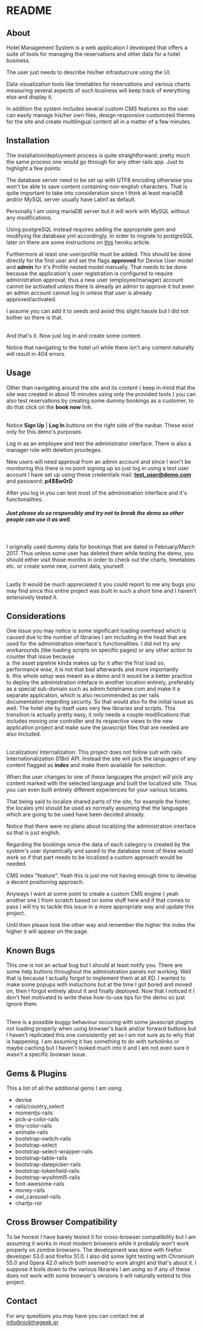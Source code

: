 # README

## About

Hotel Management System is a web application I developed that offers a suite of tools for managing the reservations and other data for a hotel business.

The user just needs to describe his/her infrastucrure using the UI.

Data visualization tools like timetables for reservations and various charts measuring several aspects of such business will keep track of everything else and display it.

In addition the system includes several custom CMS features so the user can easily manage his/her own files, design responsive customized themes for the site and create multilingual content all in a matter of a few minutes.</br>

## Installation

The installation/deployment process is quite straightforward; pretty much the same process one would go through for any other rails app.
Just to highlight a few points:

The database server need to be set up with UTF8 encoding otherwise you won't be able to save content containing non-english characters. That is quite important to take into consideration since I think at least mariaDB and/or MySQL server usually have Latin1 as default.

Personally I am using mariaDB server but it will work with MySQL without any modifications.

Using postgreSQL instead requires adding the appropriate gem and modifying the database.yml accordingly.
In order to migrate to postgreSQL later on there are some instructions on <a target="_blank" href="https://devcenter.heroku.com/articles/heroku-mysql">this</a> heroku article.

Furthermore at least one user/profile must be added. This should be done directly for the first user and set the flags <b>approved</b> for Devise User model and <b>admin</b> for it's Profile nested model manually. That needs to be done because the application's user registration is configured to require administration approval; thus a new user (employee/manager) account cannot be activated unless there is already an admin to approve it but even an admin account cannot log in unless that user is already approved/activated.

I assume you can add it to seeds and avoid this slight hassle but I did not bother so there is that. </br></br>

And that's it. Now just log in and create some content.

Notice that navigating to the hotel url while there isn't any content naturally will result in 404 errors.

## Usage

Other than navigating around the site and its content ( keep in mind that the site was created in about 15 minutes using only the provided tools ) you can also test reservations by creating some dummy bookings as a customer, to do that click on the <b>book now</b> link.<br><br>

Notice <b> <i class="glyphicon glyphicon-user"></i> Sign Up</b> | <b><i class="glyphicon glyphicon-log-in"></i> Log In</b> buttons on the right side of the navbar. These exist only for this demo's purposes.

Log in as an employee and test the administrator interface. There is also a manager role with deletion provileges.

New users will need approval from an admin account and since I won't be monitoring this there is no point signing up so just log in using a test user account I have set up using these credentials mail: <b>test_user@demo.com</b> and password: <b>p4$$w0rD</b>

After you log in you can test most of the administration interface and it's functionalities.

<h5><b>Just please do so responsibly and try not to break the demo so other people can use it as well. </b></h5></br>

I originally used dummy data for bookings that are dated in February/March 2017.
Thus unless some user has deleted them while testing the demo, you should either visit those months in order to check out the charts, timetables etc. or create some new, current data, yourself. <br><br>

Lastly It would be much appreciated it you could report to me any bugs you may find since this entire project was built in such a short time and I haven't extensively tested it.

## Considerations

<i class="fa fa-info-circle text-info"></i> One issue you may notice is some significant loading overhead which is caused due to the number of libraries I am including in the head that are used for the administration interface's functionalities. I did not try any workarounds (like loading scripts on specific pages) or any other action to counter that issue because</br>
    a. the asset pipeline kinda makes up for it after the first load so, performance wise, it is not that bad afterwards and more importantly</br>
    b. this whole setup was meant as a demo and it would be a better practice to deploy the administration inteface in another location entirely, preferably as a special sub-domain such as admin.hotelname.com and make it a separate application, which is also recommended as per rails documentation regarding security.
    So that would also fix the initial issue as well. The hotel site by itself uses very few libraries and scripts. This transition is actually pretty easy, it only needs a couple modifications that includes moving one controller and its respective views to the new application project and make sure the javascript files that are needed are also included.</br></br>

<i class="fa fa-info-circle text-info"></i> Localization/ Internalization: This project does not follow suit with rails Internationalization (I18n) API. Instead the site will pick the languages of any content flagged as <b>index</b> and make them available for selection.

When the user changes to one of these languages the project will pick any content marked with the selected language and built the localized site. Thus you can even built entirely different experiences for your various locales.

That being said to localize shared parts of the site, for example the footer, the locales yml should be used as normally assuming that the languages which are going to be used have been decided already.

Notice that there were no plans about localizing the administration interface so that is just english.

Regarding the bookings since the data of each category is created by the system's user dynamically and saved to the database none of these would work so if that part needs to be localized a custom approach would be needed.

<i class="fa fa-info-circle text-info"></i> CMS index "feature". Yeah this is just me not having enough time to develop a decent positioning approach.

Anyways I want at some point to create a custom CMS engine ( yeah another one ) from scratch based on some stuff here and if that comes to pass I will try to tackle this issue in a more appropriate way and update this project.

Until then please look the other way and remember the higher the index the higher it will appear on the page.

## Known Bugs

<i class="fa fa-bug text-warning"></i> This one is not an actual bug but I should at least notify you. There are some help buttons throughout the administration panels not working. Well that is because I actually forgot to implement them at all XD. I wanted to make some popups with instuctions but at the time I got bored and moved on, then I forgot entirely about it and finally deployed. Now that I noticed it I don't feel motivated to write these how-to-use tips for the demo so just ignore them.</br></br>

<i class="fa fa-bug text-warning"></i> There is a possible buggy behaviour occuring with some javascript plugins not loading properly when using browser's back and/or forward buttons but I haven't replicated this one consistently yet so I am not sure as to why that is happening. I am assuming it has something to do with turbolinks or maybe caching but I haven't looked much into it and I am not even sure it wasn't a specific browser issue.

## Gems & Plugins
This a list of all the additional gems I am using.

<ul class="text-left">
      <li><a target="_blank" href="https://rubygems.org/gems/devise"><i class="fa fa-diamond"></i></a> <a target="_blank" href="https://github.com/plataformatec/devise"><i class="fa fa-github"></i></a> devise</li>
      <li><a target="_blank" href="https://rubygems.org/gems/country_select"><i class="fa fa-diamond"></i></a> <a target="_blank" href="https://github.com/rails/country_select"><i class="fa fa-github"></i></a> rails/country_select</li>
      <li><a target="_blank" href="https://rubygems.org/gems/momentjs-rails"><i class="fa fa-diamond"></i></a> <a target="_blank" href="https://github.com/derekprior/momentjs-rails"><i class="fa fa-github"></i></a> momentjs-rails</li>
      <li><a target="_blank" href="https://rubygems.org/gems/pick-a-color-rails"><i class="fa fa-diamond"></i></a> <a target="_blank" href="https://github.com/jkaipr/pick-a-color-rails"><i class="fa fa-github"></i></a> pick-a-color-rails</li>
      <li><a target="_blank" href="https://rubygems.org/gems/tiny-color-rails"><i class="fa fa-diamond"></i></a> <a target="_blank" href="https://github.com/jkaipr/tiny-color-rails"><i class="fa fa-github"></i></a> tiny-color-rails</li>
      <li><a target="_blank" href="https://rubygems.org/gems/animate-rails"><i class="fa fa-diamond"></i></a> <a target="_blank" href="https://github.com/camelmasa/animate-rails"><i class="fa fa-github"></i></a> animate-rails</li>
      <li><a target="_blank" href="https://rubygems.org/gems/bootstrap-switch-rails"><i class="fa fa-diamond"></i></a> <a target="_blank" href="https://github.com/manuelvanrijn/bootstrap-switch-rails"><i class="fa fa-github"></i></a> bootstrap-switch-rails</li>
      <li><a target="_blank" href="https://rubygems.org/gems/bootstrap-select-rails"><i class="fa fa-diamond"></i></a> <a target="_blank" href="https://github.com/silviomoreto/bootstrap-select"><i class="fa fa-github"></i></a> bootstrap-select</li>
      <li><a target="_blank" href="https://rubygems.org/gems/bootstrap-select-wrapper-rails"><i class="fa fa-diamond"></i></a> <a target="_blank" href="https://github.com/TheDonDope/bootstrap-select-wrapper-rails"><i class="fa fa-github"></i></a> bootstrap-select-wrapper-rails</li>
      <li><a target="_blank" href="https://rubygems.org/gems/bootstrap-table-rails"><i class="fa fa-diamond"></i></a> <a target="_blank" href="https://github.com/bjevanchiu/bootstrap-table-rails"><i class="fa fa-github"></i></a> bootstrap-table-rails</li>
      <li><a target="_blank" href="https://rubygems.org/gems/bootstrap-datepicker-rails"><i class="fa fa-diamond"></i></a> <a target="_blank" href="https://github.com/Nerian/bootstrap-datepicker-rails"><i class="fa fa-github"></i></a> bootstrap-datepicker-rails</li>
      <li><a target="_blank" href="https://rubygems.org/gems/bootstrap_tokenfield_rails"><i class="fa fa-diamond"></i></a> <a target="_blank" href="https://github.com/icicletech/bootstrap-tokenfield-rails"><i class="fa fa-github"></i></a> bootstrap-tokenfield-rails</li>
      <li><a target="_blank" href="https://rubygems.org/gems/bootstrap-wysihtml5-rails"><i class="fa fa-diamond"></i></a> <a target="_blank" href="https://github.com/Nerian/bootstrap-wysihtml5-rails"><i class="fa fa-github"></i></a> bootstrap-wysihtml5-rails</li>
      <li><a target="_blank" href="https://rubygems.org/gems/font-awesome-rails"><i class="fa fa-diamond"></i></a> <a target="_blank" href="https://github.com/bokmann/font-awesome-rails"><i class="fa fa-github"></i></a> font-awesome-rails</li>
      <li><a target="_blank" href="https://rubygems.org/gems/money-rails"><i class="fa fa-diamond"></i></a> <a target="_blank" href="https://github.com/RubyMoney/money-rails"><i class="fa fa-github"></i></a> money-rails</li>
      <li><a target="_blank" href="https://rubygems.org/gems/owl_carousel-rails"><i class="fa fa-diamond"></i></a> <a target="_blank" href="https://github.com/nicrou/owl_carousel-rails"><i class="fa fa-github"></i></a> owl_carousel-rails</li>
      <li><a target="_blank" href="https://rubygems.org/gems/chartjs-ror"><i class="fa fa-diamond"></i></a> <a target="_blank" href="https://github.com/airblade/chartjs-ror"><i class="fa fa-github"></i></a> chartjs-ror</li>
    </ul>

 ## Cross Browser Compatibility
To be honest I have barely tested it for cross-browser compatibility but I am assuming it works in
    most modern browsers while it probably won't work properly on zombie browsers.
    The development was done with firefox developer 53.0 and firefox 51.0. I also did some
    light testing with Chromium 55.0 and 0pera 42.0 which both seemed to work alright and that's about it.
    I suppose it boils down to the various libraries I am using so if any of these does not work with some browser's versions it will naturally extend to this project.

## Contact
For any questions you may have you can contact me at <a href="mailto:info@nickthegeek.gr">info@nickthegeek.gr</a>
